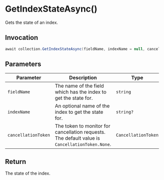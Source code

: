 # GetIndexStateAsync()

Gets the state of an index.

## Invocation

```c#
await collection.GetIndexStateAsync(fieldName, indexName = null, cancellationToken = default);
```

## Parameters

| Parameter           | Description                                                                                                   | Type                            | Required |
| ------------------- | ------------------------------------------------------------------------------------------------------------- | ------------------------------- | -------- |
| `fieldName`         | The name of the field which has the index to get the state for.                                               | `string`                        | True     |
| `indexName`         | An optional name of the index to get the state for.                                                           | `string?`                       | False    |
| `cancellationToken` | The token to monitor for cancellation requests. The default value is `CancellationToken.None`.                | `CancellationToken`             | False    |

## Return

The state of the index.
